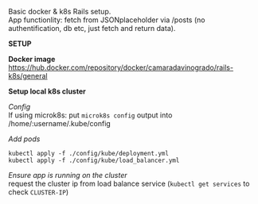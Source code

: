 Basic docker & k8s Rails setup.  
App functionlity: fetch from JSONplaceholder via /posts (no authentification, db etc, just fetch and return data).

**SETUP**

**Docker image**  
https://hub.docker.com/repository/docker/camaradavinogrado/rails-k8s/general


**Setup local k8s cluster**  

*Config*  
If using microk8s: put `microk8s config` output into /home/:username/.kube/config  

*Add pods*
```
kubectl apply -f ./config/kube/deployment.yml
kubectl apply -f ./config/kube/load_balancer.yml
``` 

*Ensure app is running on the cluster*  
request the cluster ip from load balance service (`kubectl get services` to check `CLUSTER-IP`)

